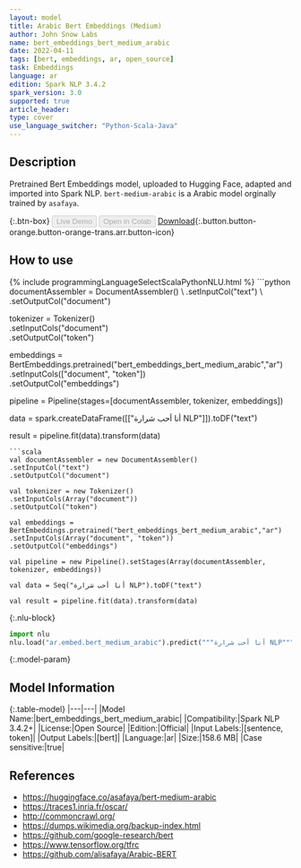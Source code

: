 ```yaml
---
layout: model
title: Arabic Bert Embeddings (Medium)
author: John Snow Labs
name: bert_embeddings_bert_medium_arabic
date: 2022-04-11
tags: [bert, embeddings, ar, open_source]
task: Embeddings
language: ar
edition: Spark NLP 3.4.2
spark_version: 3.0
supported: true
article_header:
type: cover
use_language_switcher: "Python-Scala-Java"
---
```


## Description

Pretrained Bert Embeddings model, uploaded to Hugging Face, adapted and imported into Spark NLP. `bert-medium-arabic` is a Arabic model orginally trained by `asafaya`.

{:.btn-box}
<button class="button button-orange" disabled>Live Demo</button>
<button class="button button-orange" disabled>Open in Colab</button>
[Download](https://s3.amazonaws.com/auxdata.johnsnowlabs.com/public/models/bert_embeddings_bert_medium_arabic_ar_3.4.2_3.0_1649678487166.zip){:.button.button-orange.button-orange-trans.arr.button-icon}

## How to use



<div class="tabs-box" markdown="1">
{% include programmingLanguageSelectScalaPythonNLU.html %}
```python
documentAssembler = DocumentAssembler() \
.setInputCol("text") \
.setOutputCol("document")

tokenizer = Tokenizer() \
.setInputCols("document") \
.setOutputCol("token")

embeddings = BertEmbeddings.pretrained("bert_embeddings_bert_medium_arabic","ar") \
.setInputCols(["document", "token"]) \
.setOutputCol("embeddings")

pipeline = Pipeline(stages=[documentAssembler, tokenizer, embeddings])

data = spark.createDataFrame([["أنا أحب شرارة NLP"]]).toDF("text")

result = pipeline.fit(data).transform(data)
```
```scala
val documentAssembler = new DocumentAssembler() 
.setInputCol("text") 
.setOutputCol("document")

val tokenizer = new Tokenizer() 
.setInputCols(Array("document"))
.setOutputCol("token")

val embeddings = BertEmbeddings.pretrained("bert_embeddings_bert_medium_arabic","ar") 
.setInputCols(Array("document", "token")) 
.setOutputCol("embeddings")

val pipeline = new Pipeline().setStages(Array(documentAssembler, tokenizer, embeddings))

val data = Seq("أنا أحب شرارة NLP").toDF("text")

val result = pipeline.fit(data).transform(data)
```


{:.nlu-block}
```python
import nlu
nlu.load("ar.embed.bert_medium_arabic").predict("""أنا أحب شرارة NLP""")
```

</div>

{:.model-param}
## Model Information

{:.table-model}
|---|---|
|Model Name:|bert_embeddings_bert_medium_arabic|
|Compatibility:|Spark NLP 3.4.2+|
|License:|Open Source|
|Edition:|Official|
|Input Labels:|[sentence, token]|
|Output Labels:|[bert]|
|Language:|ar|
|Size:|158.6 MB|
|Case sensitive:|true|

## References

- https://huggingface.co/asafaya/bert-medium-arabic
- https://traces1.inria.fr/oscar/
- http://commoncrawl.org/
- https://dumps.wikimedia.org/backup-index.html
- https://github.com/google-research/bert
- https://www.tensorflow.org/tfrc
- https://github.com/alisafaya/Arabic-BERT